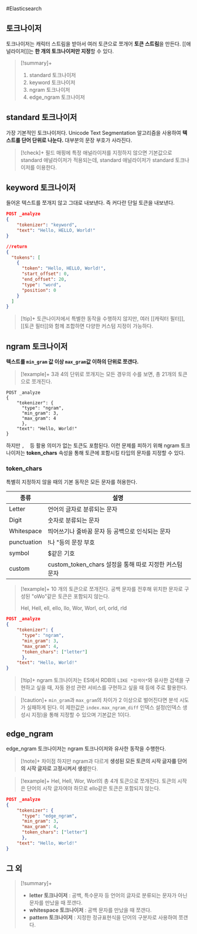 #Elasticsearch 

## 토크나이저
토크나이저는 캐릭터 스트림을 받아서 여러 토큰으로 쪼개어 **토큰 스트림**을 만든다. [[애널라이저]]는 **한 개의 토크나이저만 지정**할 수 있다.

> [!summary]+ 
> 1. standard 토크나이저
> 2. keyword 토크나이저
> 3. ngram 토크나이저
> 4. edge_ngram 토크나이저

## standard 토크나이저
가장 기본적인 토크나이저다. Unicode Text Segmentation 알고리즘을 사용하여 **텍스트를 단어 단위로 나눈다.** 대부분의 문장 부호가 사라진다.

> [!check]+ 
> 필드 매핑에 특정 애널라이저를 지정하지 않으면 기본값으로 standard 애널라이저가 적용되는데, standard 애널라이저가 standard 토크나이저를 이용한다.

## keyword 토크나이저
들어온 텍스트를 쪼개지 않고 그대로 내보낸다. 즉 커다란 단일 토큰을 내보낸다.

```json
POST _analyze
{
	"tokenizer": "keyword",
	"text": "Hello, HELLO, World!"
}

//return
{
  "tokens": [
    {
      "token": "Hello, HELLO, World!",
      "start_offset": 0,
      "end_offset": 20,
      "type": "word",
      "position": 0
    }
  ]
}
```

> [!tip]+ 
> 토큰나이저에서 특별한 동작을 수행하지 않지만, 여러 [[캐릭터 필터]], [[토큰 필터]]와 함께 조합하면 다양한 커스텀 지정이 가능하다.
## ngram 토크나이저
**텍스트를 `min_gram` 값 이상 `max_gram`값 이하의 단위로 쪼갠다.** 

> [!example]+ 
> 3과 4의 단위로 쪼개지는 모든 경우의 수를 보면, 총 21개의 토큰으로 쪼개진다.
```
POST _analyze
{
	"tokenizer": {
	  "type": "ngram",
	  "min_gram": 3,
	  "max_gram": 4
	  },
	"text": "Hello, World!"
}
```

하지만 `,` ` ` 등 활용 의미가 없는 토큰도 포함된다. 이런 문제를 피하기 위해 ngram 토크나이저는 **token_chars** 속성을 통해 토큰에 포함시킬 타입의 문자를 지정할 수 있다.

### token_chars
특별히 지정하지 않을 때의 기본 동작은 모든 문자를 허용한다.

| 종류          | 설명                                      |
| ----------- | --------------------------------------- |
| Letter      | 언어의 글자로 분류되는 문자                         |
| Digit       | 숫자로 분류되는 문자                             |
| Whitespace  | 띄어쓰기나 줄바꿈 문자 등 공백으로 인식되는 문자             |
| punctuation | !나 "등의 문장 부호                            |
| symbol      | $같은 기호                                  |
| custom      | custom_token_chars 설정을 통해 따로 지정한 커스텀 문자 |
> [!example]+ 
> 10 개의 토큰으로 쪼개진다. 공백 문자를 전후해 위치한 문자로 구성된 "oWo"같은 토큰은 포함되지 않는다.
> 
> Hel, Hell, ell, ello, llo, Wor, Worl, orl, orld, rld
```json
POST _analyze
{
	"tokenizer": {
	  "type": "ngram",
	  "min_gram": 3,
	  "max_gram": 4,
	  "token_chars": ["letter"]
	  },
	"text": "Hello, World!"
}
```

> [!tip]+ 
> ngram 토크나이저는 ES에서 RDB의 `LIKE *검색어*`와 유사한 검색을 구현하고 싶을 때, 자동 완성 관련 서비스를 구현하고 싶을 때 등에 주로 활용한다.

> [!caution]+ 
> `min_gram`과 `max_gram`의 차이가 2 이상으로 벌어진다면 분석 시도가 실패하게 된다. 이 제한값은 `index.max_ngram_diff` 인덱스 설정(인덱스 생성시 지정)을 통해 지정할 수 있으며 기본값은 1이다.


## edge_ngram
edge_ngram 토크나이저는 ngram 토크나이저와 유사한 동작을 수행한다.

> [!note]+ 차이점
> 하지만 ngram과 다르게 **생성된 모든 토큰의 시작 글자를 단어의 시작 글자로 고정시켜서 생성**한다.

> [!example]+ 
> Hel, Hell, Wor, Worl의 총 4개 토큰으로 쪼개진다. 토큰의 시작은 단어의 시작 글자여야 하므로 ello같은 토큰은 포함되지 않는다.
```json
POST _analyze
{
	"tokenizer": {
	  "type": "edge_ngram",
	  "min_gram": 3,
	  "max_gram": 4,
	  "token_chars": ["letter"]
	  },
	"text": "Hello, World!"
}
```

## 그 외
> [!summary]+ 
> + **letter 토크나이저** : 공백, 특수문자 등 언어의 글자로 분류되는 문자가 아닌 문자를 만났을 때 쪼갠다.
> + **whitespace 토크나이저** : 공백 문자를 만났을 때 쪼갠다.
> + **pattern 토크나이저** : 지정한 정규표현식을 단어의 구분자로 사용하여 쪼갠다.